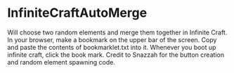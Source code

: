 # InfiniteCraftAutoMerge
Will choose two random elements and merge them together in Infinite Craft.
In your browser, make a bookmark on the upper bar of the screen. Copy and paste the contents of bookmarklet.txt into it. Whenever you boot up infinite craft, click the book mark. Credit to Snazzah for the button creation and random element spawning code.

